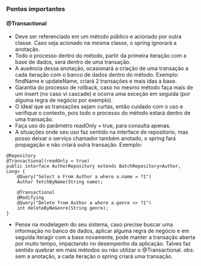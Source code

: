### Pontos importantes

#### @Transactional
- Deve ser referenciado em um método público e acionado por outra classe. Caso seja acionado na mesma classe, o spring ignorará a anotação.
- Todo o processo dentro do método, partir da primeira iteração com a base de dados, será dentro de uma transação.
- A ausência dessa anotação, ocasionará a criação de uma transação a cada iteração com o banco de dados dentro do método. Exemplo: findName e updateName, criará 2 transações e mais idas a base.
- Garantia do processo de rollback, caso no mesmo método faça mais de um insert (no caso vi cascade) e ocorra uma exceção em seguida (por alguma regra de negócio por exemplo).
- O ideal que as transações sejam curtas, então cuidado com o uso e verifique o contexto, pois todo o processo do método estará dentro de uma transação.
- Faça uso do parâmetro readOnly = true, para consulta apenas.
- A situações onde seu uso faz sentido na interface de repositorio,  mas posso deixar o serviço chamador também anotado, o spring fará propagação e não criará outra transação.
Exemplo:
```
@Repository
@Transactional(readOnly = true)
public interface AuthorRepository extends BatchRepository<Author, Long> {
    @Query("Select a From Author a where a.name = ?1")
    Author fetchByName(String name);

    @Transactional
    @Modifying
    @Query("Delete from Author a where a.genre <> ?1")
    int deleteByNeGenre(String genre);
}
```
- Pense na modelagem do seu sistema, caso precise buscar uma informação no banco de dados, aplicar alguma regra de negócio e em seguida iteragir com a base novamente, pode manter a transação aberta por muito tempo, impactando no desempenho da aplicação. Talves faz sentido quebrar em mais métodos ou não utilizar o @Transactional. obs: sem a anotação, a cada iteração o spring criará uma transação.
